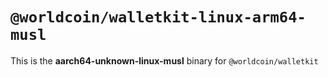 # `@worldcoin/walletkit-linux-arm64-musl`

This is the **aarch64-unknown-linux-musl** binary for `@worldcoin/walletkit`
